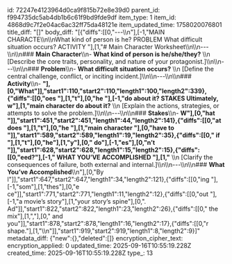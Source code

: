 id: 72247e4123964d0ca9f815b72e8e39d0
parent_id: f994735dc5ab4db1b6c61f9bd9fde9df
item_type: 1
item_id: 4868d9c7f2e04ac6ac32ff75da48121e
item_updated_time: 1758020076801
title_diff: "[]"
body_diff: "[{\"diffs\":[[0,\"---\\\n\"],[-1,\"MAIN CHARACTE\\\n\\\nWhat kind of person is he? PROBLEM What difficult situation occurs? ACTIVITY \"],[1,\"# Main Character Worksheet\\\n\\\n---\\\n\\\n### **Main Character**\\\n- **What kind of person is he/she/they?**  \\\n  [Describe the core traits, personality, and nature of your protagonist.]\\\n\\\n---\\\n\\\n### **Problem**\\\n- **What difficult situation occurs?**  \\\n  [Define the central challenge, conflict, or inciting incident.]\\\n\\\n---\\\n\\\n### **Activity**\\\n- **\"],[0,\"What\"]],\"start1\":110,\"start2\":110,\"length1\":100,\"length2\":339},{\"diffs\":[[0,\"oes \"],[1,\"t\"],[0,\"he \"],[-1,\"do about it? STAKES Ultimately, w\"],[1,\"main character do about it?**  \\\n  [Explain the actions, strategies, or attempts to solve the problem.]\\\n\\\n---\\\n\\\n### **Stakes**\\\n- **W\"],[0,\"hat \"]],\"start1\":451,\"start2\":451,\"length1\":44,\"length2\":141},{\"diffs\":[[0,\"at does \"],[1,\"t\"],[0,\"he \"],[1,\"main character \"],[0,\"have to \"]],\"start1\":589,\"start2\":589,\"length1\":19,\"length2\":35},{\"diffs\":[[0,\" if \"],[1,\"t\"],[0,\"he\"],[1,\"y\"],[0,\" do\"],[-1,\"es\"],[0,\"n’t \"]],\"start1\":628,\"start2\":628,\"length1\":15,\"length2\":15},{\"diffs\":[[0,\"eed?\"],[-1,\" WHAT YOU’VE ACCOMPLISHED \"],[1,\"**  \\\n  [Clarify the consequences of failure, both external and internal.]\\\n\\\n---\\\n\\\n### **What You’ve Accomplished**\\\n\"],[0,\"By l\"]],\"start1\":647,\"start2\":647,\"length1\":34,\"length2\":121},{\"diffs\":[[0,\"ing \"],[-1,\"som\"],[1,\"thes\"],[0,\"e ce\"]],\"start1\":771,\"start2\":771,\"length1\":11,\"length2\":12},{\"diffs\":[[0,\"out \"],[-1,\"a movie’s story\"],[1,\"your story’s spine\"],[0,\". Ad\"]],\"start1\":822,\"start2\":822,\"length1\":23,\"length2\":26},{\"diffs\":[[0,\" the mix\"],[1,\",\"],[0,\" and you\"]],\"start1\":878,\"start2\":878,\"length1\":16,\"length2\":17},{\"diffs\":[[0,\"r shape.\"],[1,\"\\\n\"]],\"start1\":919,\"start2\":919,\"length1\":8,\"length2\":9}]"
metadata_diff: {"new":{},"deleted":[]}
encryption_cipher_text: 
encryption_applied: 0
updated_time: 2025-09-16T10:55:19.228Z
created_time: 2025-09-16T10:55:19.228Z
type_: 13